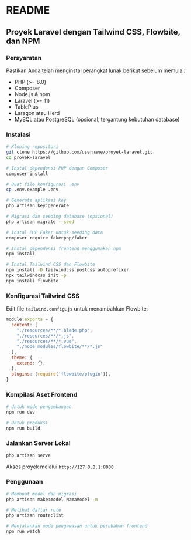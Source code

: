 # README

## Proyek Laravel dengan Tailwind CSS, Flowbite, dan NPM

### Persyaratan
Pastikan Anda telah menginstal perangkat lunak berikut sebelum memulai:
- PHP (>= 8.0)
- Composer
- Node.js & npm
- Laravel (>= 11)
- TablePlus
- Laragon atau Herd
- MySQL atau PostgreSQL (opsional, tergantung kebutuhan database)

### Instalasi
```sh
# Kloning repositori
git clone https://github.com/username/proyek-laravel.git
cd proyek-laravel

# Instal dependensi PHP dengan Composer
composer install

# Buat file konfigurasi .env
cp .env.example .env

# Generate aplikasi key
php artisan key:generate

# Migrasi dan seeding database (opsional)
php artisan migrate --seed

# Instal PHP Faker untuk seeding data
composer require fakerphp/faker

# Instal dependensi frontend menggunakan npm
npm install

# Instal Tailwind CSS dan Flowbite
npm install -D tailwindcss postcss autoprefixer
npx tailwindcss init -p
npm install flowbite
```

### Konfigurasi Tailwind CSS
Edit file `tailwind.config.js` untuk menambahkan Flowbite:
```js
module.exports = {
  content: [
    "./resources/**/*.blade.php",
    "./resources/**/*.js",
    "./resources/**/*.vue",
    "./node_modules/flowbite/**/*.js"
  ],
  theme: {
    extend: {},
  },
  plugins: [require('flowbite/plugin')],
}
```

### Kompilasi Aset Frontend
```sh
# Untuk mode pengembangan
npm run dev

# Untuk produksi
npm run build
```

### Jalankan Server Lokal
```sh
php artisan serve
```
Akses proyek melalui `http://127.0.0.1:8000`

### Penggunaan
```sh
# Membuat model dan migrasi
php artisan make:model NamaModel -m

# Melihat daftar rute
php artisan route:list

# Menjalankan mode pengawasan untuk perubahan frontend
npm run watch
```
